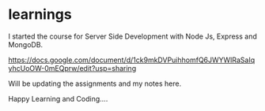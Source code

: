 # learnings

I started the course for Server Side Development with Node Js, Express and MongoDB.

https://docs.google.com/document/d/1ck9mkDVPuihhomfQ6JWYWlRaSaIqyhcUoOW-0mEQprw/edit?usp=sharing

Will be updating the assignments and my notes here.


Happy Learning and Coding....

